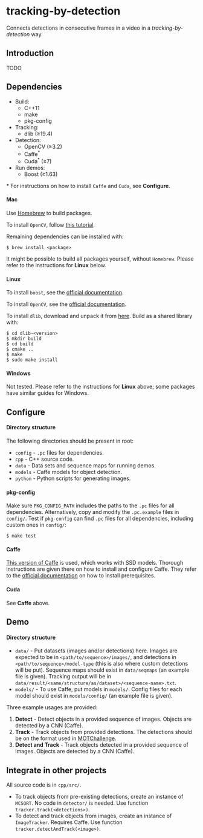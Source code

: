 # tracking-by-detection
Connects detections in consecutive frames in a video in a _tracking-by-detection_ way.

## Introduction
TODO

## Dependencies
* Build:
  * C++11
  * make
  * pkg-config
* Tracking:
  * dlib (≥19.4)
* Detection:
  * OpenCV (≥3.2)
  * Caffe<sup>\*</sup>
  * Cuda<sup>\*</sup> (≥7)
* Run demos:
  * Boost (≥1.63)

\* For instructions on how to install `Caffe` and `Cuda`, see **Configure**.

#### Mac
Use [Homebrew](https://brew.sh/) to build packages.

To install `OpenCV`, follow [this tutorial](http://www.pyimagesearch.com/2016/12/19/install-opencv-3-on-macos-with-homebrew-the-easy-way/).

Remaining dependencies can be installed with:
```
$ brew install <package>
```

It might be possible to build all packages yourself, without `Homebrew`. Please refer to the instructions for **Linux** below.

#### Linux
To install `boost`, see the [official documentation](http://www.boost.org/doc/libs/1_63_0/more/getting_started/unix-variants.html).

To install `OpenCV`, see the [official documentation](http://docs.opencv.org/master/d7/d9f/tutorial_linux_install.html).

To install `dlib`, download and unpack it from [here](http://dlib.net/). Build as a shared library with:
```
$ cd dlib-<version>
$ mkdir build
$ cd build
$ cmake ..
$ make
$ sudo make install
```

#### Windows
Not tested. Please refer to the instructions for **Linux** above; some packages have similar guides for Windows.

## Configure

#### Directory structure
The following directories should be present in root:
* `config` - `.pc` files for dependencies.
* `cpp` - C++ source code.
* `data` - Data sets and sequence maps for running demos.
* `models` - Caffe models for object detection.
* `python` - Python scripts for generating images.

#### pkg-config
Make sure `PKG_CONFIG_PATH` includes the paths to the `.pc` files for all dependencies. Alternatively, copy and modify the `.pc.example` files in `config/`. Test if `pkg-config` can find `.pc` files for all dependencies, including custom ones in `config/`:
```
$ make test
```

#### Caffe
[This version of Caffe](https://github.com/weiliu89/caffe/tree/ssd) is used, which works with SSD models. Thorough instructions are given there on how to install and configure Caffe. They refer to the [official documentation](http://caffe.berkeleyvision.org/installation.html) on how to install prerequisites.

#### Cuda
See **Caffe** above.

## Demo
#### Directory structure
* `data/` - Put datasets (images and/or detections) here. Images are expected to be in `<path/to/sequence>/images/`, and detections in `<path/to/sequence>/model-type` (this is also where custom detections will be put). Sequence maps should exist in `data/seqmaps` (an example file is given). Tracking output will be in `data/result/<same/structure/as/dataset>/<sequence-name>.txt`.
* `models/` - To use Caffe, put models in `models/`. Config files for each model should exist in `models/config/` (an example file is given).

Three example usages are provided:
1. **Detect** - Detect objects in a provided sequence of images. Objects are detected by a CNN (Caffe).
1. **Track** - Track objects from provided detections. The detections should be on the format used in [MOTChallenge](https://motchallenge.net/).
1. **Detect and Track** - Track objects detected in a provided sequence of images. Objects are detected by a CNN (Caffe).

## Integrate in other projects
All source code is in `cpp/src/`.
* To track objects from pre-existing detections, create an instance of `MCSORT`. No code in `detector/` is needed. Use function `tracker.track(<detections>)`.
* To detect and track objects from images, create an instance of `ImageTracker`. Requires Caffe. Use function `tracker.detectAndTrack(<image>)`.
